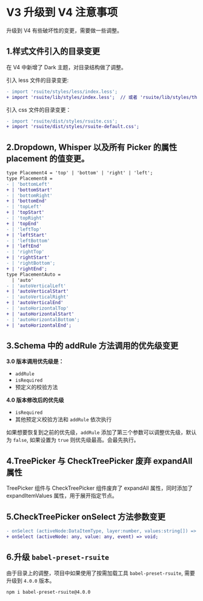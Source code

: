 # V3 升级到 V4 注意事项

升级到 V4 有些破坏性的变更，需要做一些调整。

## 1.样式文件引入的目录变更

在 V4 中新增了 Dark 主题，对目录结构做了调整。

引入 less 文件的目录变更:

```diff
- import 'rsuite/styles/less/index.less';
+ import 'rsuite/lib/styles/index.less';  // 或者 'rsuite/lib/styles/themes/default/index.less'
```

引入 css 文件的目录变更：

```diff
- import 'rsuite/dist/styles/rsuite.css';
+ import 'rsuite/dist/styles/rsuite-default.css';
```

## 2.Dropdown, Whisper 以及所有 Picker 的属性 placement 的值变更。

```diff
type Placement4 = 'top' | 'bottom' | 'right' | 'left';
type Placement8 =
- | 'bottomLeft'
+ | 'bottomStart'
- | 'bottomRight'
+ | 'bottomEnd'
- | 'topLeft'
+ | 'topStart'
- | 'topRight'
+ | 'topEnd'
- | 'leftTop'
+ | 'leftStart'
- | 'leftBottom'
+ | 'leftEnd'
- | 'rightTop'
+ | 'rightStart'
- | 'rightBottom';
+ | 'rightEnd';
type PlacementAuto =
  | 'auto'
- | 'autoVerticalLeft'
+ | 'autoVerticalStart'
- | 'autoVerticalRight'
+ | 'autoVerticalEnd'
- | 'autoHorizontalTop'
+ | 'autoHorizontalStart'
- | 'autoHorizontalBottom';
+ | 'autoHorizontalEnd';
```

## 3.Schema 中的 addRule 方法调用的优先级变更

**3.0 版本调用优先级是：**

- `addRule`
- `isRequired`
- 预定义的校验方法

**4.0 版本修改后的优先级**

- `isRequired`
- 其他预定义校验方法和 `addRule` 依次执行

如果想要恢复到之前的优先级，`addRule` 添加了第三个参数可以调整优先级，默认为 `false`, 如果设置为 `true` 则优先级最高。会最先执行。

## 4.TreePicker 与 CheckTreePicker 废弃 expandAll 属性

TreePicker 组件与 CheckTreePicker 组件废弃了 expandAll 属性，同时添加了 expandItemValues 属性，用于展开指定节点。

## 5.CheckTreePicker onSelect 方法参数变更

```diff
- onSelect (activeNode:DataItemType, layer:number, values:string[]) => void
+ onSelect (activeNode: any, value: any, event) => void;
```

## 6.升级 `babel-preset-rsuite`

由于目录上的调整，项目中如果使用了按需加载工具 `babel-preset-rsuite`, 需要升级到 `4.0.0` 版本。

```
npm i babel-preset-rsuite@4.0.0
```
